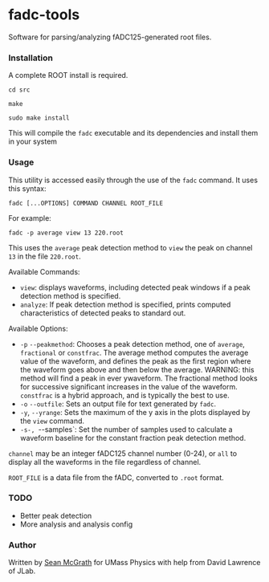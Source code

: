 # fadc-tools
Software for parsing/analyzing fADC125-generated root files.

### Installation

A complete ROOT install is required.

`cd src`

`make`

`sudo make install`

This will compile the `fadc` executable and its dependencies and install them in your system

### Usage

This utility is accessed easily through the use of the `fadc` command. It uses this syntax:

`fadc [...OPTIONS] COMMAND CHANNEL ROOT_FILE`

For example:

`fadc -p average view 13 220.root`

This uses the `average` peak detection method to `view` the peak on channel `13` in the file `220.root`.

Available Commands:
* `view`: displays waveforms, including detected peak windows if a peak detection method is specified.
* `analyze`: If peak detection method is specified, prints computed characteristics of detected peaks to standard out.

Available Options:
* `-p` `--peakmethod`: Chooses a peak detection method, one of `average`, `fractional` or `constfrac`. The average method computes the average value of the waveform, and defines the peak as the first region where the waveform goes above and then below the average. WARNING: this method will find a peak in ever ywaveform. The fractional method looks for successive significant increases in the value of the waveform. `constfrac` is a hybrid approach, and is typically the best to use.
* `-o` `--outfile`: Sets an output file for text generated by `fadc`.
* `-y`, `--yrange`: Sets the maximum of the y axis in the plots displayed by the `view` command.
* `-s-, `--samples`: Set the number of samples used to calculate a waveform baseline for the constant fraction peak detection method.

`channel` may be an integer fADC125 channel number (0-24), or `all` to display all the waveforms in the file regardless of channel.

`ROOT_FILE` is a data file from the fADC, converted to `.root` format.

### TODO
* Better peak detection
* More analysis and analysis config

### Author

Written by [Sean McGrath](www.smcgrath.me) for UMass Physics with help from David Lawrence of JLab.
